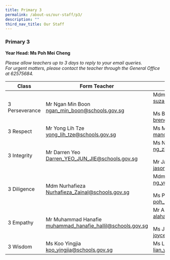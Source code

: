 ```yaml
---
title: Primary 3
permalink: /about-us/our-staff/p3/
description: ""
third_nav_title: Our Staff
---
```

### **Primary 3**
**Year Head: Ms Poh Mei Cheng**

_Please allow teachers up to 3 days to reply to your email queries._&nbsp;  
_For urgent matters, please contact the teacher through the General Office at 62575684._

| Class | Form Teacher | Co-Form Teacher |
|---|---|---|
| 3 Perseverance | Mr Ngan Min Boon <br> [ngan\_min\_boon@schools.gov.sg](mailto:ngan_min_boon@schools.gov.sg) | Mdm Suzannah<br>[suzanah_rahim@schools.gov.sg](mailto:suzanah_rahim@schools.gov.sg)<br><br>Ms Brenda Tan<br>[brenda_tan_yan_ni@schools.gov.sg](mailto:brenda_tan_yan_ni@schools.gov.sg)|
| 3 Respect | Mr Yong Lih Tze <br> [yong\_lih\_tze@schools.gov.sg](mailto:yong_lih_tze@schools.gov.sg) | Ms Manomani D/O Shunmuga Sundaram <br> [manomani\_shunmuga\_sundaram@schools.gov.sg](mailto:manomani_shunmuga_sundaram@schools.gov.sg) |
| 3 Integrity | Mr Darren Yeo <br> [Darren\_YEO\_JUN\_JIE@schools.gov.sg](mailto:Darren_YEO_JUN_JIE@schools.gov.sg) | Ms Ng Zi Chun <br> [ng\_zi\_chun@schools.gov.sg](mailto:ng_zi_chun@schools.gov.sg) <br><br> Mr Jason Heng <br> [jason\_heng\_cheng\_han@schools.gov.sg](mailto:jason_heng_cheng_han@schools.gov.sg) |
| 3 Diligence | Mdm Nurhafieza&nbsp;<br> [Nurhafieza\_Zainal@schools.gov.sg](mailto:Nurhafieza_Zainal@schools.gov.sg) | Mdm Ng Yuet Ling <br> [ng\_yuet\_ling@schools.gov.sg](mailto:ng_yuet_ling@schools.gov.sg) <br><br>Ms Poh Mei Cheng<br>[poh\_mei\_cheng@schools.gov.sg](mailto:poh_mei_cheng@schools.gov.sg) |
| 3 Empathy | Mr Muhammad Hanafie<br> [muhammad\_hanafie\_hallil@schools.gov.sg](mailto:muhammad_hanafie_hallil@schools.gov.sg) | Mr Alahappan <br> [alahappan\_meyyappan@schools.gov.sg](mailto:alahappan_meyyappan@schools.gov.sg) <br><br> Ms Joyce Cheok <br>[joyce\_cheok@schools.gov.sg](mailto:joyce_cheok@schools.gov.sg) 
| 3 Wisdom | Ms Koo Yingjia<br> [koo\_yingjia@schools.gov.sg](mailto:koo_yingjia@schools.gov.sg) | Ms Lian Yiling<br> [lian\_yi\_ling@schools.gov.sg](mailto:lian_yi_ling@schools.gov.sg) |